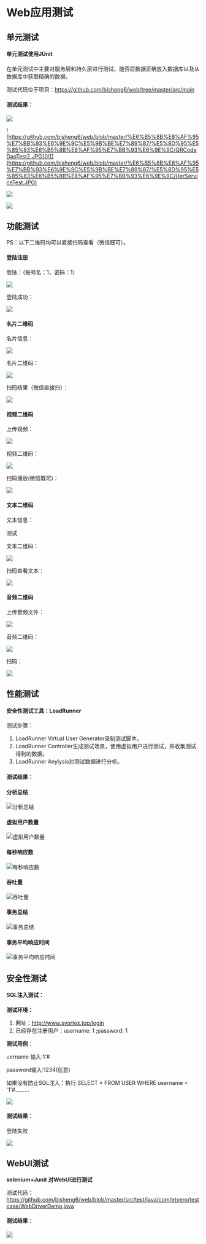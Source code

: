 # Web应用测试

## 单元测试

#### **单元测试使用JUnit**

在单元测试中主要对服务层和持久层进行测试，能否将数据正确放入数据库以及从数据库中获取精确的数据。

测试代码位于项目：https://github.com/bisheng6/web/tree/master/src/main

#### 测试结果：

![](https://github.com/bisheng6/web/blob/master/%E6%B5%8B%E8%AF%95%E7%BB%93%E6%9E%9C%E5%9B%BE%E7%89%87/%E5%8D%95%E5%85%83%E6%B5%8B%E8%AF%95%E7%BB%93%E6%9E%9C/QRCodeDaoTest1.JPG)

![https://github.com/bisheng6/web/blob/master/%E6%B5%8B%E8%AF%95%E7%BB%93%E6%9E%9C%E5%9B%BE%E7%89%87/%E5%8D%95%E5%85%83%E6%B5%8B%E8%AF%95%E7%BB%93%E6%9E%9C/QRCodeDaoTest2.JPG]()![](https://github.com/bisheng6/web/blob/master/%E6%B5%8B%E8%AF%95%E7%BB%93%E6%9E%9C%E5%9B%BE%E7%89%87/%E5%8D%95%E5%85%83%E6%B5%8B%E8%AF%95%E7%BB%93%E6%9E%9C/UerServiceTest.JPG)

![](https://github.com/bisheng6/web/blob/master/%E6%B5%8B%E8%AF%95%E7%BB%93%E6%9E%9C%E5%9B%BE%E7%89%87/%E5%8D%95%E5%85%83%E6%B5%8B%E8%AF%95%E7%BB%93%E6%9E%9C/UerServiceTest2.JPG)

![](https://github.com/bisheng6/web/blob/master/%E6%B5%8B%E8%AF%95%E7%BB%93%E6%9E%9C%E5%9B%BE%E7%89%87/%E5%8D%95%E5%85%83%E6%B5%8B%E8%AF%95%E7%BB%93%E6%9E%9C/%E6%8D%95%E8%8E%B7.JPG)



## 功能测试

PS：以下二维码均可以直接扫码查看（微信既可）。

#### 登陆注册

登陆：（账号名：1，密码：1）

![](https://github.com/bisheng6/web/blob/master/%E6%B5%8B%E8%AF%95%E7%BB%93%E6%9E%9C%E5%9B%BE%E7%89%87/%E5%8A%9F%E8%83%BD%E6%B5%8B%E8%AF%95/%E7%99%BB%E9%99%86.GIF)

登陆成功：

![](https://github.com/bisheng6/web/blob/master/%E6%B5%8B%E8%AF%95%E7%BB%93%E6%9E%9C%E5%9B%BE%E7%89%87/%E5%8A%9F%E8%83%BD%E6%B5%8B%E8%AF%95/%E7%99%BB%E9%99%86%E6%88%90%E5%8A%9F.GIF)

#### 名片二维码

名片信息：

![](![åçä¿¡æ¯.GIF](https://github.com/bisheng6/web/blob/master/%E6%B5%8B%E8%AF%95%E7%BB%93%E6%9E%9C%E5%9B%BE%E7%89%87/%E5%8A%9F%E8%83%BD%E6%B5%8B%E8%AF%95/%E5%90%8D%E7%89%87%E4%BF%A1%E6%81%AF.GIF?raw=true) )

名片二维码：

![](https://github.com/bisheng6/web/blob/master/%E6%B5%8B%E8%AF%95%E7%BB%93%E6%9E%9C%E5%9B%BE%E7%89%87/%E5%8A%9F%E8%83%BD%E6%B5%8B%E8%AF%95/%E5%90%8D%E7%89%87%E4%BA%8C%E7%BB%B4%E7%A0%81.png)

扫码结果（微信直接扫）：

![](https://github.com/bisheng6/web/blob/master/%E6%B5%8B%E8%AF%95%E7%BB%93%E6%9E%9C%E5%9B%BE%E7%89%87/%E5%8A%9F%E8%83%BD%E6%B5%8B%E8%AF%95/%E5%90%8D%E7%89%87.png)

#### 视频二维码

上传视频：

![](https://github.com/bisheng6/web/blob/master/%E6%B5%8B%E8%AF%95%E7%BB%93%E6%9E%9C%E5%9B%BE%E7%89%87/%E5%8A%9F%E8%83%BD%E6%B5%8B%E8%AF%95/%E4%B8%8A%E4%BC%A0%E6%96%87%E4%BB%B6.GIF)

视频二维码：

![](https://github.com/bisheng6/web/blob/master/%E6%B5%8B%E8%AF%95%E7%BB%93%E6%9E%9C%E5%9B%BE%E7%89%87/%E5%8A%9F%E8%83%BD%E6%B5%8B%E8%AF%95/%E8%A7%86%E9%A2%91%E4%BA%8C%E7%BB%B4%E7%A0%81.png)

扫码播放(微信既可)：

![](https://github.com/bisheng6/web/blob/master/%E6%B5%8B%E8%AF%95%E7%BB%93%E6%9E%9C%E5%9B%BE%E7%89%87/%E5%8A%9F%E8%83%BD%E6%B5%8B%E8%AF%95/%E8%A7%86%E9%A2%91.png)

#### 文本二维码

文本信息：

测试

文本二维码：

![](https://github.com/bisheng6/web/blob/master/%E6%B5%8B%E8%AF%95%E7%BB%93%E6%9E%9C%E5%9B%BE%E7%89%87/%E5%8A%9F%E8%83%BD%E6%B5%8B%E8%AF%95/%E6%96%87%E6%9C%AC%E4%BA%8C%E7%BB%B4%E7%A0%81.png)

扫码查看文本：

![](https://github.com/bisheng6/web/blob/master/%E6%B5%8B%E8%AF%95%E7%BB%93%E6%9E%9C%E5%9B%BE%E7%89%87/%E5%8A%9F%E8%83%BD%E6%B5%8B%E8%AF%95/%E6%96%87%E6%9C%AC.png)

#### 音频二维码

上传音频文件：

![](https://github.com/bisheng6/web/blob/master/%E6%B5%8B%E8%AF%95%E7%BB%93%E6%9E%9C%E5%9B%BE%E7%89%87/%E5%8A%9F%E8%83%BD%E6%B5%8B%E8%AF%95/%E4%B8%8A%E4%BC%A0%E9%9F%B3%E4%B9%90.GIF)

音频二维码：

![](https://github.com/bisheng6/web/blob/master/%E6%B5%8B%E8%AF%95%E7%BB%93%E6%9E%9C%E5%9B%BE%E7%89%87/%E5%8A%9F%E8%83%BD%E6%B5%8B%E8%AF%95/%E9%9F%B3%E9%A2%91%E4%BA%8C%E7%BB%B4%E7%A0%81.png)

扫码：

![](https://github.com/bisheng6/web/blob/master/%E6%B5%8B%E8%AF%95%E7%BB%93%E6%9E%9C%E5%9B%BE%E7%89%87/%E5%8A%9F%E8%83%BD%E6%B5%8B%E8%AF%95/%E6%89%AB%E7%A0%81%E9%9F%B3%E9%A2%91.png)

## 性能测试

#### 安全性测试工具：LoadRunner

测试步骤：

1. LoadRunner Virtual User Generator录制测试脚本。
2. LoadRunner Controller生成测试场景，使用虚拟用户进行测试，并收集测试得到的数据。
3. LoadRunner Anylysis对测试数据进行分析。

#### 测试结果：

#### 分析总结

![分析总结](https://github.com/bisheng6/web/blob/master/%E6%B5%8B%E8%AF%95%E7%BB%93%E6%9E%9C%E5%9B%BE%E7%89%87/summary%20anylys.GIF)

#### 虚拟用户数量

![虚拟用户数量](https://github.com/bisheng6/web/blob/master/%E6%B5%8B%E8%AF%95%E7%BB%93%E6%9E%9C%E5%9B%BE%E7%89%87/Report0.png)

#### 每秒响应数

![每秒响应数](https://github.com/bisheng6/web/blob/master/%E6%B5%8B%E8%AF%95%E7%BB%93%E6%9E%9C%E5%9B%BE%E7%89%87/Report1.png)

#### 吞吐量

![吞吐量](https://github.com/bisheng6/web/blob/master/%E6%B5%8B%E8%AF%95%E7%BB%93%E6%9E%9C%E5%9B%BE%E7%89%87/Report2.png)

#### 事务总结

![事务总结](https://github.com/bisheng6/web/blob/master/%E6%B5%8B%E8%AF%95%E7%BB%93%E6%9E%9C%E5%9B%BE%E7%89%87/Report3.png)

#### 事务平均响应时间

![事务平均响应时间](https://github.com/bisheng6/web/blob/master/%E6%B5%8B%E8%AF%95%E7%BB%93%E6%9E%9C%E5%9B%BE%E7%89%87/Report4.png)



## 安全性测试

#### SQL注入测试：

**测试环境：**

1. 网址：http://www.svortex.top/login
2. 已经存在注册用户：username:  1  ;password:  1

**测试用例**：

uername 输入:1'#

password输入:1234(任意)

如果没有防止SQL注入：执行 SELECT * FROM USER WHERE username = '1'#.........

![](https://github.com/bisheng6/web/blob/master/%E6%B5%8B%E8%AF%95%E7%BB%93%E6%9E%9C%E5%9B%BE%E7%89%87/%E5%AE%89%E5%85%A8%E6%80%A7%E6%B5%8B%E8%AF%95/%E7%99%BB%E9%99%86.png)

#### 测试结果：

登陆失败

![](https://github.com/bisheng6/web/blob/master/%E6%B5%8B%E8%AF%95%E7%BB%93%E6%9E%9C%E5%9B%BE%E7%89%87/%E5%AE%89%E5%85%A8%E6%80%A7%E6%B5%8B%E8%AF%95/%E7%99%BB%E9%99%86%E5%A4%B1%E8%B4%A5.png)

## WebUI测试

**selenium+Junit 对WebUI进行测试**

测试代码：https://github.com/bisheng6/web/blob/master/src/test/java/com/etyero/testcase/WebDriverDemo.java

#### 测试结果：

![](https://github.com/bisheng6/web/blob/master/%E6%B5%8B%E8%AF%95%E7%BB%93%E6%9E%9C%E5%9B%BE%E7%89%87/WebUI%E6%B5%8B%E8%AF%95/%E6%B5%8B%E8%AF%95%E7%BB%93%E6%9E%9C.GIF)


